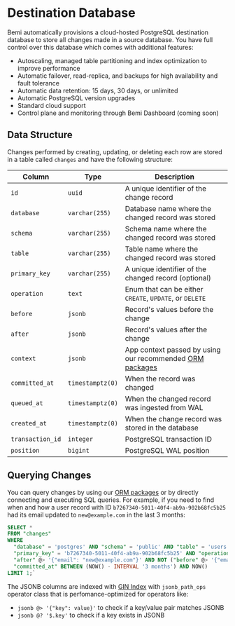 # Destination Database

Bemi automatically provisions a cloud-hosted PostgreSQL destination database to store all changes made in a source database.
You have full control over this database which comes with additional features:

* Autoscaling, managed table partitioning and index optimization to improve performance
* Automatic failover, read-replica, and backups for high availability and fault tolerance
* Automatic data retention: 15 days, 30 days, or unlimited
* Automatic PostgreSQL version upgrades
* Standard cloud support
* Control plane and monitoring through Bemi Dashboard (coming soon)

## Data Structure

Changes performed by creating, updating, or deleting each row are stored in a table called `changes` and have the following structure:

| Column           | Type             | Description                                                  |
| ---------------- | ---------------- | ------------------------------------------------------------ |
| `id`             | `uuid`           | A unique identifier of the change record                     |
| `database`       | `varchar(255)`   | Database name where the changed record was stored            |
| `schema`         | `varchar(255)`   | Schema name where the changed record was stored              |
| `table`          | `varchar(255)`   | Table name where the changed record was stored               |
| `primary_key`    | `varchar(255)`   | A unique identifier of the changed record (optional)         |
| `operation`      | `text`           | Enum that can be either `CREATE`, `UPDATE`, or `DELETE`      |
| `before`         | `jsonb`          | Record's values before the change                            |
| `after`          | `jsonb`          | Record's values after the change                             |
| `context`        | `jsonb`          | App context passed by using our recommended [ORM packages](/#supported-orms) |
| `committed_at`   | `timestamptz(0)` | When the record was changed                                  |
| `queued_at`      | `timestamptz(0)` | When the changed record was ingested from WAL                |
| `created_at`     | `timestamptz(0)` | When the change record was stored in the database            |
| `transaction_id` | `integer`        | PostgreSQL transaction ID                                    |
| `position`       | `bigint`         | PostgreSQL WAL position                                      |

## Querying Changes

You can query changes by using our [ORM packages](/#supported-orms) or by directly connecting and executing SQL queries.
For example, if you need to find when and how a user record with ID `b7267340-5011-40f4-ab9a-902b68fc5b25` had its email updated to `new@example.com` in the last 3 months:

```sql
SELECT *
FROM "changes"
WHERE
  "database" = 'postgres' AND "schema" = 'public' AND "table" = 'users' AND
  "primary_key" = 'b7267340-5011-40f4-ab9a-902b68fc5b25' AND "operation" = 'UPDATE' AND
  "after" @> '{"email": "new@example.com"}' AND NOT ("before" @> '{"email": "new@example.com"}') AND
  "committed_at" BETWEEN (NOW() - INTERVAL '3 months') AND NOW()
LIMIT 1;`
```

The JSONB columns are indexed with [GIN Index](https://www.postgresql.org/docs/current/indexes-types.html#INDEXES-TYPES-GIN) with `jsonb_path_ops` operator class that is perfomance-optimized for operators like:

* `jsonb @> '{"key": value}'`  to check if a key/value pair matches JSONB
* `jsonb @? '$.key'` to check if a key exists in JSONB
